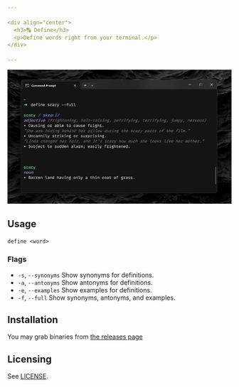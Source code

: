 ```yaml
---

<div align="center">
  <h3>🔠 Define</h3>
  <p>Define words right from your terminal.</p>
</div>

---
```


![Preview](assets/preview.png)

## Usage

`define <word>`

### Flags

- `-s`, `--synonyms` Show synonyms for definitions.
- `-a`, `--antonyms` Show antonyms for definitions.
- `-e`, `--examples` Show examples for definitions.
- `-f`, `--full` Show synonyms, antonyms, and examples.

## Installation

You may grab binaries from [the releases page](/releases/latest)

## Licensing
See [LICENSE](/LICENSE).
